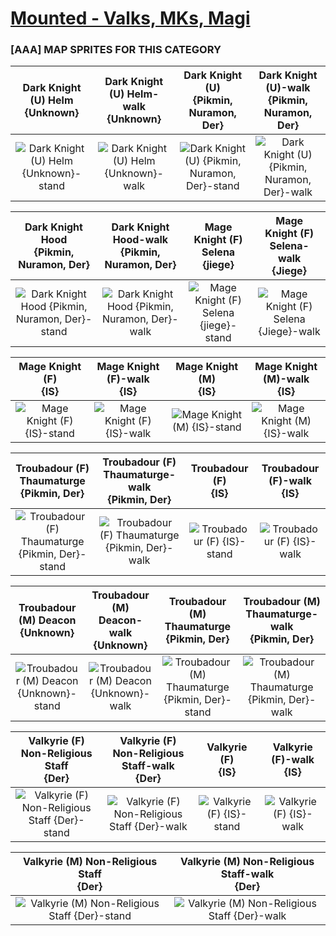 # [Mounted - Valks, MKs, Magi](../)

### [AAA] MAP SPRITES FOR THIS CATEGORY


|Dark Knight (U) Helm <br> {Unknown}|Dark Knight (U) Helm-walk <br> {Unknown}|Dark Knight (U) <br> {Pikmin, Nuramon, Der}|Dark Knight (U)-walk <br> {Pikmin, Nuramon, Der}|
| :---: | :---: | :---: | :---: |
|<img alt="Dark Knight (U) Helm {Unknown}-stand" src="Dark Knight (U) Helm {Unknown}-stand.png" />|<img alt="Dark Knight (U) Helm {Unknown}-walk" src="Dark Knight (U) Helm {Unknown}-walk.png" />|<img alt="Dark Knight (U) {Pikmin, Nuramon, Der}-stand" src="Dark Knight (U) {Pikmin, Nuramon, Der}-stand.png" />|<img alt="Dark Knight (U) {Pikmin, Nuramon, Der}-walk" src="Dark Knight (U) {Pikmin, Nuramon, Der}-walk.png" />|


|Dark Knight Hood <br> {Pikmin, Nuramon, Der}|Dark Knight Hood-walk <br> {Pikmin, Nuramon, Der}|Mage Knight (F) Selena <br> {jiege}|Mage Knight (F) Selena-walk <br> {Jiege}|
| :---: | :---: | :---: | :---: |
|<img alt="Dark Knight Hood {Pikmin, Nuramon, Der}-stand" src="Dark Knight Hood {Pikmin, Nuramon, Der}-stand.png" />|<img alt="Dark Knight Hood {Pikmin, Nuramon, Der}-walk" src="Dark Knight Hood {Pikmin, Nuramon, Der}-walk.png" />|<img alt="Mage Knight (F) Selena {jiege}-stand" src="Mage Knight (F) Selena {jiege}-stand.png" />|<img alt="Mage Knight (F) Selena {Jiege}-walk" src="Mage Knight (F) Selena {Jiege}-walk.png" />|


|Mage Knight (F) <br> {IS}|Mage Knight (F)-walk <br> {IS}|Mage Knight (M) <br> {IS}|Mage Knight (M)-walk <br> {IS}|
| :---: | :---: | :---: | :---: |
|<img alt="Mage Knight (F) {IS}-stand" src="Mage Knight (F) {IS}-stand.png" />|<img alt="Mage Knight (F) {IS}-walk" src="Mage Knight (F) {IS}-walk.png" />|<img alt="Mage Knight (M) {IS}-stand" src="Mage Knight (M) {IS}-stand.png" />|<img alt="Mage Knight (M) {IS}-walk" src="Mage Knight (M) {IS}-walk.png" />|


|Troubadour (F) Thaumaturge <br> {Pikmin, Der}|Troubadour (F) Thaumaturge-walk <br> {Pikmin, Der}|Troubadour (F) <br> {IS}|Troubadour (F)-walk <br> {IS}|
| :---: | :---: | :---: | :---: |
|<img alt="Troubadour (F) Thaumaturge {Pikmin, Der}-stand" src="Troubadour (F) Thaumaturge {Pikmin, Der}-stand.png" />|<img alt="Troubadour (F) Thaumaturge {Pikmin, Der}-walk" src="Troubadour (F) Thaumaturge {Pikmin, Der}-walk.png" />|<img alt="Troubadour (F) {IS}-stand" src="Troubadour (F) {IS}-stand.png" />|<img alt="Troubadour (F) {IS}-walk" src="Troubadour (F) {IS}-walk.png" />|


|Troubadour (M) Deacon <br> {Unknown}|Troubadour (M) Deacon-walk <br> {Unknown}|Troubadour (M) Thaumaturge <br> {Pikmin, Der}|Troubadour (M) Thaumaturge-walk <br> {Pikmin, Der}|
| :---: | :---: | :---: | :---: |
|<img alt="Troubadour (M) Deacon {Unknown}-stand" src="Troubadour (M) Deacon {Unknown}-stand.png" />|<img alt="Troubadour (M) Deacon {Unknown}-walk" src="Troubadour (M) Deacon {Unknown}-walk.png" />|<img alt="Troubadour (M) Thaumaturge {Pikmin, Der}-stand" src="Troubadour (M) Thaumaturge {Pikmin, Der}-stand.png" />|<img alt="Troubadour (M) Thaumaturge {Pikmin, Der}-walk" src="Troubadour (M) Thaumaturge {Pikmin, Der}-walk.png" />|


|Valkyrie (F) Non-Religious Staff <br> {Der}|Valkyrie (F) Non-Religious Staff-walk <br> {Der}|Valkyrie (F) <br> {IS}|Valkyrie (F)-walk <br> {IS}|
| :---: | :---: | :---: | :---: |
|<img alt="Valkyrie (F) Non-Religious Staff {Der}-stand" src="Valkyrie (F) Non-Religious Staff {Der}-stand.png" />|<img alt="Valkyrie (F) Non-Religious Staff {Der}-walk" src="Valkyrie (F) Non-Religious Staff {Der}-walk.png" />|<img alt="Valkyrie (F) {IS}-stand" src="Valkyrie (F) {IS}-stand.png" />|<img alt="Valkyrie (F) {IS}-walk" src="Valkyrie (F) {IS}-walk.png" />|


|Valkyrie (M) Non-Religious Staff <br> {Der}|Valkyrie (M) Non-Religious Staff-walk <br> {Der}|
| :---: | :---: |
|<img alt="Valkyrie (M) Non-Religious Staff {Der}-stand" src="Valkyrie (M) Non-Religious Staff {Der}-stand.png" />|<img alt="Valkyrie (M) Non-Religious Staff {Der}-walk" src="Valkyrie (M) Non-Religious Staff {Der}-walk.png" />|


